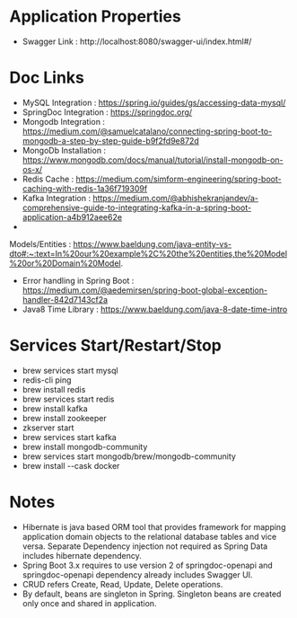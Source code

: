 # Application Properties

- Swagger Link : http://localhost:8080/swagger-ui/index.html#/

# Doc Links

- MySQL Integration : https://spring.io/guides/gs/accessing-data-mysql/
- SpringDoc Integration : https://springdoc.org/
- Mongodb
  Integration : https://medium.com/@samuelcatalano/connecting-spring-boot-to-mongodb-a-step-by-step-guide-b9f2fd9e872d
- MongoDb Installation : https://www.mongodb.com/docs/manual/tutorial/install-mongodb-on-os-x/
- Redis Cache : https://medium.com/simform-engineering/spring-boot-caching-with-redis-1a36f719309f
- Kafka
  Integration : https://medium.com/@abhishekranjandev/a-comprehensive-guide-to-integrating-kafka-in-a-spring-boot-application-a4b912aee62e
-

Models/Entities : https://www.baeldung.com/java-entity-vs-dto#:~:text=In%20our%20example%2C%20the%20entities,the%20Model%20or%20Domain%20Model.

- Error handling in Spring
  Boot : https://medium.com/@aedemirsen/spring-boot-global-exception-handler-842d7143cf2a
- Java8 Time Library : https://www.baeldung.com/java-8-date-time-intro

# Services Start/Restart/Stop

- brew services start mysql
- redis-cli ping
- brew install redis
- brew services start redis
- brew install kafka
- brew install zookeeper
- zkserver start
- brew services start kafka
- brew install mongodb-community
- brew services start mongodb/brew/mongodb-community
- brew install --cask docker

# Notes

- Hibernate is java based ORM tool that provides framework for mapping application domain objects to
  the relational database tables and vice versa. Separate Dependency injection not required as
  Spring Data includes hibernate dependency.
- Spring Boot 3.x requires to use version 2 of springdoc-openapi and springdoc-openapi dependency
  already includes Swagger UI.
- CRUD refers Create, Read, Update, Delete operations.
- By default, beans are singleton in Spring. Singleton beans are created only once and shared in
  application.